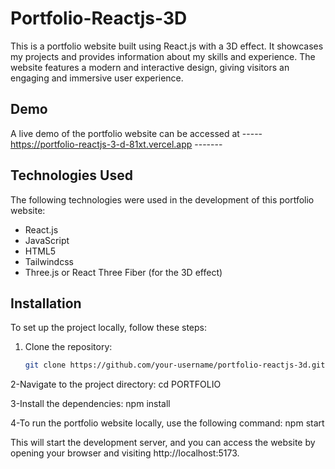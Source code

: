 # Portfolio-Reactjs-3D

This is a portfolio website built using React.js with a 3D effect. It showcases my projects and provides information about my skills and experience. The website features a modern and interactive design, giving visitors an engaging and immersive user experience.

## Demo

A live demo of the portfolio website can be accessed at 
 -----  https://portfolio-reactjs-3-d-81xt.vercel.app   -------
 


## Technologies Used

The following technologies were used in the development of this portfolio website:

- React.js
- JavaScript
- HTML5
- Tailwindcss
- Three.js or React Three Fiber (for the 3D effect)

## Installation

To set up the project locally, follow these steps:

1. Clone the repository:

   ```bash
   git clone https://github.com/your-username/portfolio-reactjs-3d.git

   
 2-Navigate to the project directory:
    cd PORTFOLIO

 3-Install the dependencies:
  npm install

4-To run the portfolio website locally, use the following command:
  npm start


This will start the development server, and you can access the website by opening your browser and visiting http://localhost:5173.
